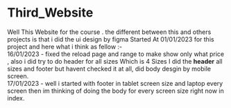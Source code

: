 # Third_Website
 Well This Website for the course . the different between this and others projects is that i did the ui design by figma
Started At 01/01/2023 for this project and here what i think as fellow :-<br>
16/01/2023  - fixed the reload page and range to make show only what price , also i did try to do header for all sizes Which is 4 Sizes I did the <b>header</b> all     sizes and footer but havent checked it at all, did body desgin by mobile screen.<br>
17/01/2023 - well i started with footer in tablet screen size and laptop every screen then im thinking of doing the body for every screen size right now in index.
